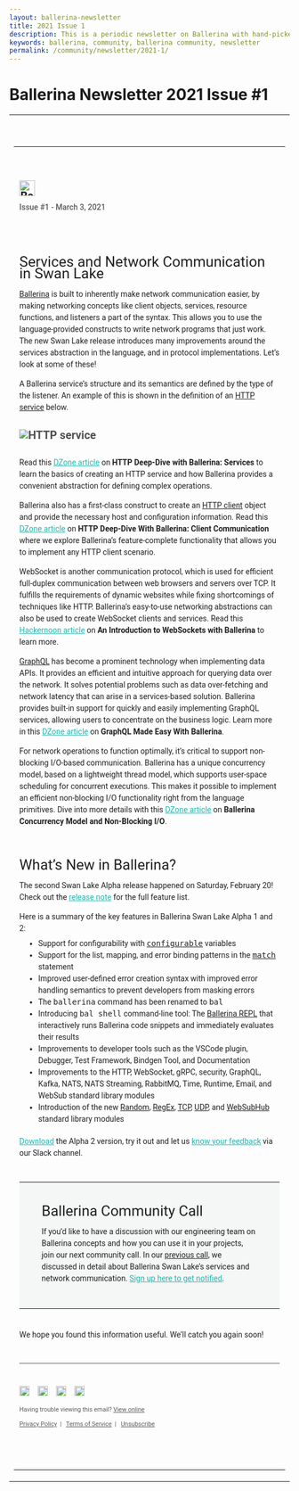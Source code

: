 ```yaml
---
layout: ballerina-newsletter
title: 2021 Issue 1
description: This is a periodic newsletter on Ballerina with hand-picked content and regular updates on the language.
keywords: ballerina, community, ballerina community, newsletter
permalink: /community/newsletter/2021-1/
---
```


# Ballerina Newsletter 2021 Issue #1

<table align="center" border="0" cellpadding="0" cellspacing="0" class="wso2_full_wrap" style="-ms-text-size-adjust: 100%;-webkit-text-size-adjust: 100%; height: 100% !important;margin: 0;mso-table-lspace: 0pt;mso-table-rspace: 0pt;padding: 0;" width="100%">
   <tbody>
      <!-- BEGIN PREHEADER // -->
      <tr>
         <td align="center" style="-webkit-text-size-adjust: 100%;-ms-text-size-adjust: 100%;width: 100%;mso-table-lspace: 0pt;mso-table-rspace: 0pt;" valign="top">
            <table border="0" cellpadding="0" cellspacing="0" id="templatePreheader" style="-ms-text-size-adjust: 100%;-webkit-text-size-adjust: 100%;mso-table-lspace: 0pt;mso-table-rspace: 0pt;" width="100%">
               <tbody>
                  <tr>
                     <td align="center" class="wso2_orange preheaderContent" style="text-size-adjust: 100%; color: rgb(255, 255, 255); font-family: Roboto, Helvetica, sans-serif; font-size: 10px; line-height: 12.5px; text-align: center; padding: 0px; margin: 0px; overflow: hidden; float: left; display: none;" valign="top">This is a recurring newsletter of content around Ballerina and related technology topics such as integration, microservices, distributed systems, and cloud computing.</td>
                  </tr>
               </tbody>
            </table>
         </td>
      </tr>
      <!-- // END PREHEADER -->
      <tr>
         <td align="center" style="-webkit-text-size-adjust: 100%;-ms-text-size-adjust: 100%;mso-table-lspace: 0pt;mso-table-rspace: 0pt;" valign="top">
            <table border="0" cellpadding="0" cellspacing="0" id="templateHeader" style="max-width: 950px;-ms-text-size-adjust: 100%;-webkit-text-size-adjust: 100%;mso-table-lspace: 0pt;mso-table-rspace: 0pt;" width="100%">
               <tbody>
                  <tr>
                     <td align="left" class="headerContent" style="-webkit-text-size-adjust: 100%;-ms-text-size-adjust: 100%;mso-table-lspace: 0pt;mso-table-rspace: 0pt;color: #505050;font-family: 'Roboto', Helvetica,sans-serif;font-size: 20px;font-weight: bold;line-height: 20px;text-align: left;vertical-align: middle;padding: 60px 10px 60px 10px;" valign="top">
                        <a href="https://ballerina.io/community/newsletter/?utm_source=mailer&amp;utm_medium=email&amp;utm_campaign=mailer_ballerina_newsletter_mar2021" style="text-decoration: none; border: 0;"><img alt="Ballerina Newsletter" class="darkLogo" src="https://wso2.cachefly.net/wso2/sites/all/images/2020/ballerina-dark-logo.png" style="display: inline-block;height: 28px;"></a> <a href="https://ballerina.io/community/newsletter/?utm_source=mailer&amp;utm_medium=email&amp;utm_campaign=mailer_ballerina_newsletter_mar2021" style="text-decoration: none; border: 0;"><img alt="Ballerina Newsletter" class="lightLogo" src="https://wso2.cachefly.net/wso2/sites/all/images/2020/ballerina-light-logo.png" style="display: none;overflow: hidden;float: left;width: 0px;max-height: 0px;max-width: 0px;line-height: 0px;visibility: hidden;"></a>
                        <p class="darkintro" style="color: #585a5e;display: block;font-family: 'Roboto', Helvetica,sans-serif;font-size: 14px;font-weight: 500;line-height: 24px;margin: 0;text-align: left;padding-top: 8px;padding-bottom: 10px;">Issue #1 - March 3, 2021</p>
                        <h2 style="font-family: 'Roboto', Helvetica,sans-serif;font-size: 26px;color: rgba(0,0,0,0.87);line-height: 21px;font-weight: 400;text-align: left;margin-bottom: 16px;padding-top: 30px;">Services and Network Communication in Swan Lake</h2>
                        <p style="font-family: 'Roboto', Helvetica,sans-serif;font-size: 14px;color: rgba(0,0,0,0.87);line-height: 21px;font-weight: 400;text-align: left;"><a class="linkbody darklink" href="https://ballerina.io/?utm_source=mailer&amp;utm_medium=email&amp;utm_campaign=mailer_ballerina_newsletter_mar2021" style="color: rgba(0,0,0,0.87);text-decoration: underline;" target="_blank">Ballerina</a> is built to inherently make network communication easier, by making networking concepts like client objects, services, resource functions, and listeners a part of the syntax. This allows you to use the language-provided constructs to write network programs that just work. The new Swan Lake release introduces many improvements around the services abstraction in the language, and in protocol implementations. Let’s look at some of these!</p>
                        <p style="font-family: 'Roboto', Helvetica,sans-serif;font-size: 14px;color: rgba(0,0,0,0.87);line-height: 21px;font-weight: 400;text-align: left;padding-bottom: 15px;">A Ballerina service’s structure and its semantics are defined by the type of the listener. An example of this is shown in the definition of an <a class="linkbody darklink" href="https://ballerina.io/learn/by-example/hello-world-service.html?utm_source=mailer&amp;utm_medium=email&amp;utm_campaign=mailer_ballerina_newsletter_mar2021" style="color: rgba(0,0,0,0.87);text-decoration: underline;" target="_blank">HTTP service</a> below.</p>
                        <img alt="HTTP service" id="headerImage" src="http://wso2.cachefly.net/wso2/sites/all/2021/images/http-service-ballerina.png" style="-ms-interpolation-mode: bicubic;height: auto;outline: none;text-decoration: none;">
                        <p style="font-family: 'Roboto', Helvetica,sans-serif;font-size: 14px;color: rgba(0,0,0,0.87);line-height: 21px;font-weight: 400;text-align: left;padding-top: 15px;">Read this <a class="linkbody" href="https://dzone.com/articles/http-deep-dive-with-ballerina-services" style="color: #20b6af;text-decoration: underline;" target="_blank">DZone article</a> on <span style="font-weight: 600;">HTTP Deep-Dive with Ballerina: Services</span> to learn the basics of creating an HTTP service and how Ballerina provides a convenient abstraction for defining complex operations.</p>
                        <p style="font-family: 'Roboto', Helvetica,sans-serif;font-size: 14px;color: rgba(0,0,0,0.87);line-height: 21px;font-weight: 400;text-align: left;">Ballerina also has a first-class construct to create an <a class="linkbody darklink" href="https://ballerina.io/learn/api-docs/ballerina/#/ballerina/http/1.1.0-alpha4/http/clients/Client?utm_source=mailer&amp;utm_medium=email&amp;utm_campaign=mailer_ballerina_newsletter_mar2021" style="color: rgba(0,0,0,0.87);text-decoration: underline;" target="_blank">HTTP client</a> object and provide the necessary host and configuration information. Read this <a class="linkbody" href="https://dzone.com/articles/http-deep-dive-with-ballerina-client-communication" style="color: #20b6af;text-decoration: underline;" target="_blank">DZone article</a> on <span style="font-weight: 600;">HTTP Deep-Dive With Ballerina: Client Communication</span> where we explore Ballerina’s feature-complete functionality that allows you to implement any HTTP client scenario.</p>
                        <p style="font-family: 'Roboto', Helvetica,sans-serif;font-size: 14px;color: rgba(0,0,0,0.87);line-height: 21px;font-weight: 400;text-align: left;">WebSocket is another communication protocol, which is used for efficient full-duplex communication between web browsers and servers over TCP. It fulfills the requirements of dynamic websites while fixing shortcomings of techniques like HTTP. Ballerina’s easy-to-use networking abstractions can also be used to create WebSocket clients and services. Read this <a class="linkbody" href="https://hackernoon.com/the-ballerina-language-and-platform-support-for-websockets-tv5k33wi" style="color: #20b6af;text-decoration: underline;" target="_blank">Hackernoon article</a> on <span style="font-weight: 600;">An Introduction to WebSockets with Ballerina</span> to learn more.</p>
                        <p style="font-family: 'Roboto', Helvetica,sans-serif;font-size: 14px;color: rgba(0,0,0,0.87);line-height: 21px;font-weight: 400;text-align: left;"><a class="linkbody darklink" href="https://graphql.org/learn/" style="color: rgba(0,0,0,0.87);text-decoration: underline;" target="_blank">GraphQL</a> has become a prominent technology when implementing data APIs. It provides an efficient and intuitive approach for querying data over the network. It solves potential problems such as data over-fetching and network latency that can arise in a services-based solution. Ballerina provides built-in support for quickly and easily implementing GraphQL services, allowing users to concentrate on the business logic. Learn more in this <a class="linkbody" href="https://dzone.com/articles/graphql-made-easy-with-ballerina" style="color: #20b6af;text-decoration: underline;" target="_blank">DZone article</a> on <span style="font-weight: 600;">GraphQL Made Easy With Ballerina</span>.</p>
                        <p style="font-family: 'Roboto', Helvetica,sans-serif;font-size: 14px;color: rgba(0,0,0,0.87);line-height: 21px;font-weight: 400;text-align: left; padding-bottom: 20px;">For network operations to function optimally, it’s critical to support non-blocking I/O-based communication. Ballerina has a unique concurrency model, based on a lightweight thread model, which supports user-space scheduling for concurrent executions. This makes it possible to implement an efficient non-blocking I/O functionality right from the language primitives. Dive into more details with this <a class="linkbody" href="https://dzone.com/articles/ballerina-concurrency-model-and-non-blocking-io" style="color: #20b6af;text-decoration: underline;" target="_blank">DZone article</a> on <span style="font-weight: 600;">Ballerina Concurrency Model and Non-Blocking I/O</span>.</p>
                        <h2 style="font-family: 'Roboto', Helvetica,sans-serif;font-size: 26px;color: rgba(0,0,0,0.87);line-height: 21px;font-weight: 400;text-align: left;margin-bottom: 16px;"><a class="linktopic darklink" href="https://ballerina.io/downloads/swan-lake-release-notes/?utm_source=mailer&amp;utm_medium=email&amp;utm_campaign=mailer_ballerina_newsletter_mar2021" style="color: rgba(0,0,0,0.87);text-decoration: none;" target="_blank">What’s New in Ballerina?</a></h2>
                        <p style="font-family: 'Roboto', Helvetica,sans-serif;font-size: 14px;color: rgba(0,0,0,0.87);line-height: 21px;font-weight: 400;text-align: left;margin-bottom: 6px;">The second Swan Lake Alpha release happened on Saturday, February 20! Check out the <a class="linkbody" href="https://ballerina.io/downloads/swan-lake-release-notes/?utm_source=mailer&amp;utm_medium=email&amp;utm_campaign=mailer_ballerina_newsletter_mar2021" style="color: #20b6af;" target="_blank">release note</a> for the full feature list.</p>
                        <p style="font-family: 'Roboto', Helvetica,sans-serif;font-size: 14px;color: rgba(0,0,0,0.87);line-height: 21px;font-weight: 400;text-align: left;margin-bottom: 6px;">Here is a summary of the key features in Ballerina Swan Lake Alpha 1 and 2:</p>
                        <ul style="margin-top: 6px;margin-bottom: 6px;padding-bottom: 5px;">
                           <li style="font-family: 'Roboto', Helvetica,sans-serif;font-size: 14px;color: rgba(0,0,0,0.87);line-height: 21px;font-weight: 400;text-align: left;">Support for configurability with <span style="font-family: 'Courier Prime', monospace, Menlo,Monaco,Consolas;"><a class="linkbody darklink" href="https://ballerina.io/learn/by-example/configurable.html?utm_source=mailer&amp;utm_medium=email&amp;utm_campaign=mailer_ballerina_newsletter_mar2021" style="color: rgba(0,0,0,0.87);text-decoration: underline;" target="_blank">configurable</a></span> variables</li>
                           <li style="font-family: 'Roboto', Helvetica,sans-serif;font-size: 14px;color: rgba(0,0,0,0.87);line-height: 21px;font-weight: 400;text-align: left;">Support for the list, mapping, and error binding patterns in the <span style="font-family: 'Courier Prime', monospace, Menlo,Monaco,Consolas;"><a class="linkbody darklink" href="https://ballerina.io/learn/by-example/match.html?utm_source=mailer&amp;utm_medium=email&amp;utm_campaign=mailer_ballerina_newsletter_mar2021" style="color: rgba(0,0,0,0.87);text-decoration: underline;" target="_blank">match</a></span> statement</li>
                           <li style="font-family: 'Roboto', Helvetica,sans-serif;font-size: 14px;color: rgba(0,0,0,0.87);line-height: 21px;font-weight: 400;text-align: left;">Improved user-defined error creation syntax with improved error handling semantics to prevent developers from masking errors</li>
                           <li style="font-family: 'Roboto', Helvetica,sans-serif;font-size: 14px;color: rgba(0,0,0,0.87);line-height: 21px;font-weight: 400;text-align: left;">The <span style="font-family: 'Courier Prime', monospace, Menlo,Monaco,Consolas;">ballerina</span> command has been renamed to <span style="font-family: 'Courier Prime', monospace, Menlo,Monaco,Consolas;">bal</span></li>
                           <li style="font-family: 'Roboto', Helvetica,sans-serif;font-size: 14px;color: rgba(0,0,0,0.87);line-height: 21px;font-weight: 400;text-align: left;">Introducing <span style="font-family: 'Courier Prime', monospace, Menlo,Monaco,Consolas;">bal shell</span> command-line tool: The <a class="linkbody darklink" href="https://medium.com/ballerina-techblog/ballerina-shell-a-repl-for-ballerina-d5053c94363f?utm_source=mailer&amp;utm_medium=email&amp;utm_campaign=mailer_ballerinanwsltr_feb2021" style="color: rgba(0,0,0,0.87);text-decoration: underline;" target="_blank">Ballerina REPL</a> that interactively runs Ballerina code snippets and immediately evaluates their results</li>
                           <li style="font-family: 'Roboto', Helvetica,sans-serif;font-size: 14px;color: rgba(0,0,0,0.87);line-height: 21px;font-weight: 400;text-align: left;">Improvements to developer tools such as the VSCode plugin, Debugger, Test Framework, Bindgen Tool, and Documentation</li>
                           <li style="font-family: 'Roboto', Helvetica,sans-serif;font-size: 14px;color: rgba(0,0,0,0.87);line-height: 21px;font-weight: 400;text-align: left;">Improvements to the HTTP, WebSocket, gRPC, security, GraphQL, Kafka, NATS, NATS Streaming, RabbitMQ, Time, Runtime, Email, and WebSub standard library modules</li>
                           <li style="font-family: 'Roboto', Helvetica,sans-serif;font-size: 14px;color: rgba(0,0,0,0.87);line-height: 21px;font-weight: 400;text-align: left;">Introduction of the new <a class="linkbody darklink" href="https://ballerina.io/learn/api-docs/ballerina/#/ballerina/random/0.10.0-alpha4/random?utm_source=mailer&amp;utm_medium=email&amp;utm_campaign=mailer_ballerina_newsletter_mar2021" style="color: rgba(0,0,0,0.87);text-decoration: underline;" target="_blank">Random</a>, <a class="linkbody darklink" href="https://ballerina.io/learn/api-docs/ballerina/#/ballerina/regex/0.7.0-alpha4/regex?utm_source=mailer&amp;utm_medium=email&amp;utm_campaign=mailer_ballerina_newsletter_mar2021" style="color: rgba(0,0,0,0.87);text-decoration: underline;" target="_blank">RegEx</a>, <a class="linkbody darklink" href="https://ballerina.io/learn/api-docs/ballerina/#/ballerina/tcp/0.8.0-alpha4/tcp?utm_source=mailer&amp;utm_medium=email&amp;utm_campaign=mailer_ballerina_newsletter_mar2021" style="color: rgba(0,0,0,0.87);text-decoration: underline;" target="_blank">TCP</a>, <a class="linkbody darklink" href="https://ballerina.io/learn/api-docs/ballerina/#/ballerina/udp/0.9.0-alpha4/udp?utm_source=mailer&amp;utm_medium=email&amp;utm_campaign=mailer_ballerina_newsletter_mar2021" style="color: rgba(0,0,0,0.87);text-decoration: underline;" target="_blank">UDP</a>, and <a class="linkbody darklink" href="https://ballerina.io/learn/api-docs/ballerina/#/ballerina/websubhub/0.2.0-alpha4/websubhub?utm_source=mailer&amp;utm_medium=email&amp;utm_campaign=mailer_ballerina_newsletter_mar2021" style="color: rgba(0,0,0,0.87);text-decoration: underline;" target="_blank">WebSubHub</a> standard library modules</li>
                        </ul>
                        <p style="font-family: 'Roboto', Helvetica,sans-serif;font-size: 14px;color: rgba(0,0,0,0.87);line-height: 21px;font-weight: 400;text-align: left;margin-bottom: 6px;padding-bottom: 25px;"><a class="linkbody" href="https://ballerina.io/downloads/?utm_source=mailer&amp;utm_medium=email&amp;utm_campaign=mailer_ballerina_newsletter_mar2021" style="color: #20b6af;" target="_blank">Download</a> the Alpha 2 version, try it out and let us <a class="linkbody" href="https://ballerina-platform.slack.com/" style="color: #20b6af;" target="_blank">know your feedback</a> via our Slack channel.</p>
                        <table border="0" cellpadding="0" cellspacing="0" id="templateHeader" style="-ms-text-size-adjust: 100%;-webkit-text-size-adjust: 100%;mso-table-lspace: 0pt;mso-table-rspace: 0pt;" width="100%">
                           <tbody>
                              <tr>
                                 <td align="center" bgcolor="#f5f6f6" class="headerContent darkcommunity" style="-webkit-text-size-adjust: 100%;-ms-text-size-adjust: 100%;mso-table-lspace: 0pt;mso-table-rspace: 0pt;color: #505050;font-family: 'Roboto', Helvetica,sans-serif;font-size: 20px;font-weight: bold;line-height: 20px;text-align: center;vertical-align: middle;padding: 15px 40px 21px;" valign="top">
                                    <p style="font-family: 'Roboto', Helvetica,sans-serif;font-size: 26px;color: rgba(0,0,0,0.87);line-height: 21px;font-weight: 400;text-align: left;margin-bottom: 16px;"><a class="linktopic darklink" href="https://www.youtube.com/watch?v=hKBjatIFxyw&amp;feature=youtu.be" style="color: rgba(0,0,0,0.87);text-decoration: none;" target="_blank">Ballerina Community Call</a></p>
                                    <p style="font-family: 'Roboto', Helvetica,sans-serif;font-size: 14px;color: rgba(0,0,0,0.87);line-height: 21px;font-weight: 400;text-align: left;    margin-bottom: 1.6em;">If you’d like to have a discussion with our engineering team on Ballerina concepts and how you can use it in your projects, join our next community call. In our <a class="linkbody darklink" href="https://youtu.be/hKBjatIFxyw" style="color: rgba(0,0,0,0.87);text-decoration: underline;" target="_blank">previous call</a>, we discussed in detail about Ballerina Swan Lake’s services and network communication. <a class="linkbody" href="https://docs.google.com/forms/d/e/1FAIpQLSfJkkaXmOf-ULhZ1Oi7bXAG_UmieRQ3wF8mKDohWux-8Ltfsw/viewform" style="color: #20b6af;text-decoration: underline;" target="_blank">Sign up here to get notified</a>.</p>
                                 </td>
                              </tr>
                           </tbody>
                        </table>
                        <p style="font-family: 'Roboto', Helvetica,sans-serif;font-size: 14px;color: rgba(0,0,0,0.87);line-height: 21px;font-weight: 400;text-align: left;padding-bottom: 20px;padding-top: 20px;">We hope you found this information useful. We’ll catch you again soon!</p>
                        <hr style="color: #585a5e; height: 1px; background-color: #585a5e; border: 0;">
                        <p style="text-align: left;margin: 30px 0 0;padding-top: 10px;"><a href="https://github.com/ballerina-platform"><img src="https://b.content.wso2.com/sites/all/ballerina.io-cdn/img/github.png" style="width: 18px;"></a> <a href="https://stackoverflow.com/questions/tagged/ballerina"><img src="https://b.content.wso2.com/sites/all/ballerina.io-cdn/img/stackoverflow.png" style="width: 18px; margin-left: 10px;"></a> <a href="https://twitter.com/ballerinalang"><img src="https://b.content.wso2.com/sites/all/ballerina.io-cdn/img/twitter.png" style="width: 18px; margin-left: 10px;"></a> <a href="https://ballerina.io/community/slack/"><img src="https://b.content.wso2.com/sites/all/ballerina.io-cdn/img/slack.png" style="width: 18px; margin-left: 10px;"></a></p>
                        <p align="left" class="darkintro" style="font-family: 'Roboto', Helvetica,sans-serif;font-size: 11px;line-height: 21px;color: #585a5e;margin-bottom: 5px;font-weight: 400;">Having trouble viewing this email? <a class="darkfotterlink" href="{{View_Online}}" style="-webkit-text-size-adjust: 100%;-ms-text-size-adjust: 100%;color: #585a5e;font-weight: normal;text-decoration: underline;" target="_blank">View online</a></p>
                        <p align="left" style="font-family: 'Roboto', Helvetica,sans-serif;font-size:11px;line-height: 21px;color: #585a5e;margin-top: 5px;font-weight: 400;"><a class="darkfotterlink" href="https://ballerina.io/privacy-policy" style="font-family: 'Roboto', Helvetica,sans-serif;font-size:11px;color:#585a5e;text-decoration: underline;" target="_blank">Privacy Policy</a>&nbsp;&nbsp;|&nbsp;&nbsp; <a class="darkfotterlink" href="https://ballerina.io/terms-of-service" style="font-family: 'Roboto', Helvetica,sans-serif;font-size:11px;color:#585a5e;text-decoration: underline;" target="_blank">Terms of Service</a>&nbsp;&nbsp;|&nbsp;&nbsp; <a class="darkfotterlink" href="{{Unsubscribe}}" style="font-family: 'Roboto', Helvetica,sans-serif;font-size:11px;color:#585a5e;text-decoration: underline;" target="_blank">Unsubscribe</a></p>
                     </td>
                  </tr>
               </tbody>
            </table>
         </td>
      </tr>
   </tbody>
</table>